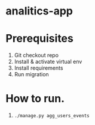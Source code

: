 # analitics-app

# Prerequisites
1. Git checkout repo
2. Install & activate virtual env
3. Install requirements
3. Run migration

# How to run.
1. `./manage.py agg_users_events`
